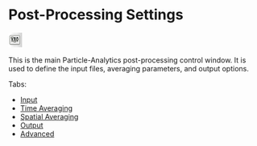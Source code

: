 # Post-Processing Settings

![Screenshot](img/pre_settings.png)

This is the main Particle-Analytics post-processing control window. It is used to define the input files, averaging parameters,
and output options.

Tabs:

* [Input](post_processing_options_frame1.md)
* [Time Averaging](post_processing_options_frame2.md)
* [Spatial Averaging](post_processing_options_frame3.md)
* [Output](post_processing_options_frame4.md)
* [Advanced](post_processing_options_frame5.md)
